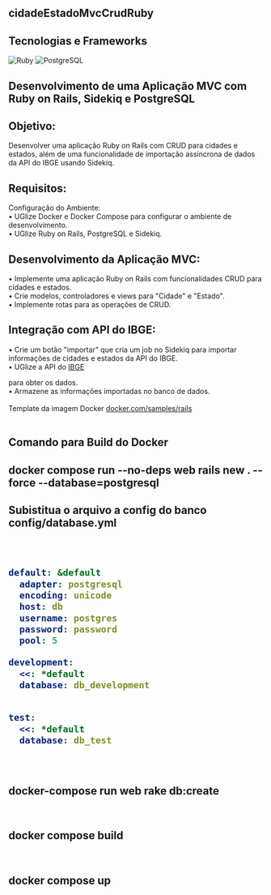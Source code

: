 <h2>cidadeEstadoMvcCrudRuby</h2>

<div style="display: inline_block">
  <h2>Tecnologias e Frameworks</H2>
  <img alt="Ruby" src="https://img.shields.io/badge/Ruby-CC342D?style=for-the-badge&logo=ruby&logoColor=white" />
 <img alt="PostgreSQL" src="https://img.shields.io/badge/PostgreSQL-316192?style=for-the-badge&logo=postgresql&logoColor=white" />
</div>

<h2>
    Desenvolvimento de uma Aplicação MVC
    com Ruby on Rails, Sidekiq e PostgreSQL 
</h2>
<h2>Objetivo:</h2>
Desenvolver uma aplicação Ruby on Rails com CRUD para cidades e estados, além de uma
funcionalidade de importação assíncrona de dados da API do IBGE usando Sidekiq.<br>

<h2>Requisitos:</h2>
Configuração do Ambiente:<br>
• UGlize Docker e Docker Compose para configurar o ambiente de desenvolvimento.<br>
• UGlize Ruby on Rails, PostgreSQL e Sidekiq.<br>
<h2>Desenvolvimento da Aplicação MVC:</h2>
• Implemente uma aplicação Ruby on Rails com funcionalidades CRUD para cidades e
estados.<br>
• Crie modelos, controladores e views para "Cidade" e "Estado".<br>
• Implemente rotas para as operações de CRUD.<br>
<h2>Integração com API do IBGE:</h2>
• Crie um botão "importar" que cria um job no Sidekiq para importar informações de
cidades e estados da API do IBGE.<br>
• UGlize a API do  <a href="https://servicodados.ibge.gov.br/api/docs/localidades">IBGE</a></p> para obter os
dados.<br>
• Armazene as informações importadas no banco de dados.
<br><br>
Template da imagem Docker 
<a href="https://docs.docker.com/samples/rails/">docker.com/samples/rails</a><br>
<br>
<div style="display: inline_block">
  <h2>Comando para Build do Docker</H2>
</div>
<h2>docker compose run --no-deps web rails new . --force --database=postgresql</h2>
<h2>Subistitua o arquivo a config  do banco config/database.yml<h2><br>

```yaml
default: &default
  adapter: postgresql
  encoding: unicode
  host: db
  username: postgres
  password: password
  pool: 5

development:
  <<: *default
  database: db_development


test:
  <<: *default
  database: db_test
```
<br>
<h2>docker-compose run web rake db:create</h2>
<br>
<h2>docker compose build</h2>
<br>
<h2>docker compose up</h2>